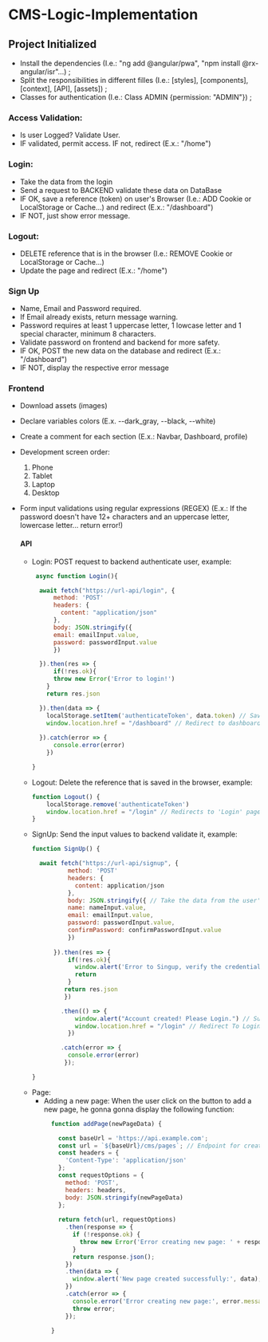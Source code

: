 # CMS-Logic-Implementation


## Project Initialized

- Install the dependencies (I.e.: "ng add @angular/pwa", "npm install @rx-angular/isr"...) ;
- Split the responsibilities in different filles (I.e.: [styles], [components], [context], [API], [assets]) ;
- Classes for authentication (I.e.: Class ADMIN {permission: "ADMIN"}) ;

### Access Validation:

- Is user Logged? Validate User.
- IF validated, permit access. IF not, redirect (E.x.: "/home")

### Login:

- Take the data from the login
- Send a request to BACKEND validate these data on DataBase
- IF OK, save a reference (token) on user's Browser (I.e.: ADD Cookie or LocalStorage or Cache...) and redirect (E.x.: "/dashboard")
- IF NOT, just show error message.

### Logout:

- DELETE reference that is in the browser (I.e.: REMOVE Cookie or LocalStorage or Cache...)
- Update the page and redirect (E.x.: "/home")

### Sign Up

- Name, Email and Password required. 
- If Email already exists, return message warning.
- Password requires at least 1 uppercase letter, 1 lowcase letter and 1 special character, minimum 8 characters.
- Validate password on frontend and backend for more safety.
- IF OK, POST the new data on the database and redirect (E.x.: "/dashboard")
- IF NOT, display the respective error message

### Frontend 

- Download assets (images) 
- Declare variables colors (E.x. --dark_gray, --black, --white)
- Create a comment for each section (E.x.: Navbar, Dashboard, profile)
- Development screen order: 
  1. Phone
  2. Tablet
  3. Laptop
  4. Desktop 
- Form input validations using regular expressions (REGEX) (E.x.: If the password doesn't have 12+ characters and an uppercase letter, lowercase letter... return error!)
  
  #### API
   - Login: POST request to backend authenticate user, example:
        ```js
         async function Login(){
        
          await fetch("https://url-api/login", {
              method: 'POST'
              headers: {
                content: "application/json"
              },
              body: JSON.stringify({
              email: emailInput.value,
              password: passwordInput.value
              })
        
          }).then(res => {
              if(!res.ok){
              throw new Error('Error to login!')
            }
            return res.json
        
          }).then(data => {
            localStorage.setItem('authenticateToken', data.token) // Save token to validate user on the local storage
            window.location.href = "/dashboard" // Redirect to dashboard page
          
          }).catch(error => {
              console.error(error)
            })
        
        }
        ```
  - Logout: Delete the reference that is saved in the browser, example:
    ```js
    function Logout() {
        localStorage.remove('authenticateToken')
        window.location.href = "/login" // Redirects to 'Login' page
    }
    ```
  - SignUp: Send the input values to backend validate it, example:
    ```js
    function SignUp() {
    
      await fetch("https://url-api/signup", {
              method: 'POST'
              headers: {
                content: application/json
              },
              body: JSON.stringify({ // Take the data from the user's form and send in the body as a request
              name: nameInput.value,
              email: emailInput.value,
              password: passwordInput.value,
              confirmPassword: confirmPasswordInput.value
              })
        
          }).then(res => {
              if(!res.ok){
                window.alert('Error to Singup, verify the credentials!') // Error Message
                return
              }
             return res.json
             })

            .then(() => {
                window.alert("Account created! Please Login.") // Successful message
                window.location.href = "/login" // Redirect To Login
              })
    
            .catch(error => {
              console.error(error)
             });
    
    }
    ```
  - Page:
      - Adding a new page: When the user click on the button to add a new page, he gonna gonna display the following function:
          ```js
            function addPage(newPageData) {
          
              const baseUrl = 'https://api.example.com'; 
              const url = `${baseUrl}/cms/pages`; // Endpoint for creating pages
              const headers = {
                'Content-Type': 'application/json'
              };
              const requestOptions = {
                method: 'POST',
                headers: headers,
                body: JSON.stringify(newPageData)
              };
            
              return fetch(url, requestOptions)
                .then(response => {
                  if (!response.ok) { 
                    throw new Error('Error creating new page: ' + response.status); // If response won't be ok, it gonna throw an error
                  }
                  return response.json();
                })
                .then(data => {
                  window.alert('New page created successfully:', data); // Alert the user that the page was added successfully
                })
                .catch(error => {
                  console.error('Error creating new page:', error.message); // Display error message in case of an API error
                  throw error;
                });
          
            }
          ```
         
